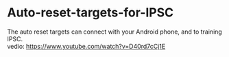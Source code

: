 # Auto-reset-targets-for-IPSC
The auto reset targets can connect with your Android phone, and to training IPSC.                                                      
vedio: https://www.youtube.com/watch?v=D40rd7cCj1E

